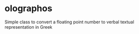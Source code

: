 # olographos
Simple class to convert a floating point number to verbal textual representation in Greek
